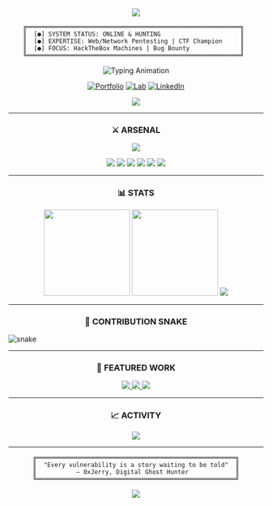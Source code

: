 <div align="center">

<img src="https://capsule-render.vercel.app/api?type=transparent&fontColor=gradient&text=0xJERRY&height=150&fontSize=70&desc=OFFENSIVE%20SECURITY%20SPECIALIST&descAlignY=75&descAlign=50&descSize=20&animation=blinking"/>

</div>

```ascii
    ╔═══════════════════════════════════════════════════════════╗
    ║  [●] SYSTEM STATUS: ONLINE & HUNTING                      ║
    ║  [●] EXPERTISE: Web/Network Pentesting | CTF Champion     ║
    ║  [●] FOCUS: HackTheBox Machines | Bug Bounty              ║
    ╚═══════════════════════════════════════════════════════════╝
```

<div align="center">

<img src="https://readme-typing-svg.demolab.com?font=Fira+Code&weight=800&size=22&pause=1000&color=00FFD9&background=0D111700&center=true&vCenter=true&multiline=true&repeat=true&width=600&height=100&lines=%E2%9A%A1+BREAKING+SYSTEMS;%F0%9F%94%90+BUILDING+DEFENSES;%F0%9F%92%BB+CODE+IS+POETRY;%F0%9F%8E%AF+EXPLOITS+ARE+ART" alt="Typing Animation"/>

[![Portfolio](https://img.shields.io/badge/⚡_PORTFOLIO-000?style=for-the-badge&logo=vercel&logoColor=00FFD9)](https://jerome.co.in)
[![Lab](https://img.shields.io/badge/🧪_LAB-000?style=for-the-badge&logo=proton&logoColor=FF006E)](https://0xjerry.jerome.co.in)
[![LinkedIn](https://img.shields.io/badge/💼_LINKEDIN-000?style=for-the-badge&logo=linkedin&logoColor=0077B5)](https://linkedin.com/in/jerome-andrew-k-093b2620a)

<img src="https://visitcount.itsvg.in/api?id=Jery0843&label=VISITORS&color=12&icon=5&pretty=true"/>

</div>

---

<div align="center">

### ⚔️ ARSENAL

</div>

<p align="center">
<img src="https://skillicons.dev/icons?i=python,bash,powershell,linux,kali,react,nodejs,vscode,git,docker,cloudflare&theme=dark"/>
</p>

<div align="center">

![](https://img.shields.io/badge/🔥_BURP_SUITE-000?style=for-the-badge)
![](https://img.shields.io/badge/⚡_METASPLOIT-000?style=for-the-badge)
![](https://img.shields.io/badge/🌐_WIRESHARK-000?style=for-the-badge)
![](https://img.shields.io/badge/🎯_NMAP-000?style=for-the-badge)
![](https://img.shields.io/badge/💀_HACKTHEBOX-000?style=for-the-badge)
![](https://img.shields.io/badge/🎮_TRYHACKME-000?style=for-the-badge)

</div>

---

<div align="center">

### 📊 STATS

<img height="170" src="https://github-readme-stats.vercel.app/api?username=Jery0843&show_icons=true&theme=vision-friendly-dark&hide_border=true&bg_color=000&title_color=00FFD9&icon_color=FF006E&text_color=fff&ring_color=00FFD9&fire_color=FF006E"/>
<img height="170" src="https://streak-stats.demolab.com?user=Jery0843&theme=neon-dark&hide_border=true&background=000&ring=00FFD9&fire=FF006E&currStreakLabel=00FFD9&sideNums=fff&dates=888"/>

<img src="https://github-profile-trophy.vercel.app/?username=Jery0843&theme=darkhub&no-frame=true&no-bg=true&row=1&column=7&margin-w=10&margin-h=10"/>

</div>

---

<div align="center">

### 🐍 CONTRIBUTION SNAKE

</div>

<picture>
  <source media="(prefers-color-scheme: dark)" srcset="https://raw.githubusercontent.com/Jery0843/Jery0843/output/github-snake-dark.svg"/>
  <source media="(prefers-color-scheme: light)" srcset="https://raw.githubusercontent.com/Jery0843/Jery0843/output/github-snake.svg"/>
  <img alt="snake" src="https://raw.githubusercontent.com/Jery0843/Jery0843/output/github-snake-dark.svg"/>
</picture>

---

<div align="center">

### 🎯 FEATURED WORK

<a href="https://github.com/Jery0843/HackTheBox">
<img src="https://github-readme-stats.vercel.app/api/pin/?username=Jery0843&repo=HackTheBox&theme=vision-friendly-dark&hide_border=true&bg_color=000&title_color=00FFD9&icon_color=FF006E&text_color=fff"/>
</a>
<a href="https://github.com/Jery0843/TryHackMe">
<img src="https://github-readme-stats.vercel.app/api/pin/?username=Jery0843&repo=TryHackMe&theme=vision-friendly-dark&hide_border=true&bg_color=000&title_color=00FFD9&icon_color=FF006E&text_color=fff"/>
</a>
<a href="https://github.com/Jery0843/0xJerry-s-Lab">
<img src="https://github-readme-stats.vercel.app/api/pin/?username=Jery0843&repo=0xJerry-s-Lab&theme=vision-friendly-dark&hide_border=true&bg_color=000&title_color=00FFD9&icon_color=FF006E&text_color=fff"/>
</a>

</div>

---

<div align="center">

### 📈 ACTIVITY

<img src="https://github-readme-activity-graph.vercel.app/graph?username=Jery0843&custom_title=CONTRIBUTION%20GRAPH&hide_border=true&bg_color=000&color=00FFD9&line=FF006E&point=fff&area=true&area_color=00FFD9"/>

</div>

---

<div align="center">

```ascii
╔═══════════════════════════════════════════════════════╗
║  "Every vulnerability is a story waiting to be told"  ║
║           — 0xJerry, Digital Ghost Hunter             ║
╚═══════════════════════════════════════════════════════╝
```

<img src="https://capsule-render.vercel.app/api?type=waving&height=100&color=gradient&customColorList=24&section=footer"/>

</div>
